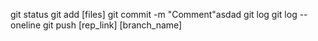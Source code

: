 git status
git add [files]
git commit -m "Comment"asdad
git log
git log --oneline
git push [rep_link] [branch_name]